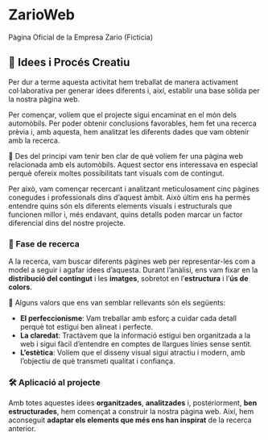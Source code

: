 # ZarioWeb
Pàgina Oficial de la Empresa Zario (Ficticia)

## 💭 Idees i Procés Creatiu

Per dur a terme aquesta activitat hem treballat de manera activament col·laborativa per generar idees diferents i, així, establir una base sòlida per la nostra pàgina web. 

Per començar, volíem que el projecte sigui encaminat en el món dels automòbils. Per poder obtenir conclusions favorables, hem fet una recerca prèvia i, amb aquesta, hem analitzat les diferents dades que vam obtenir amb la recerca.

🚗 Des del principi vam tenir ben clar de què volíem fer una pàgina web relacionada amb els automòbils. Aquest sector ens interessava en especial perquè ofereix moltes possibilitats tant visuals com de contingut. 

Per això, vam començar recercant i analitzant meticulosament cinc pàgines conegudes i professionals dins d’aquest àmbit. Això últim ens ha permès entendre quins són els diferents elements visuals i estructurals que funcionen millor i, més endavant, quins detalls poden marcar un factor diferencial dins del nostre projecte.

### 🔎 Fase de recerca

A la recerca, vam buscar diferents pàgines web per representar-les com a model a seguir i agafar idees d’aquesta. Durant l’anàlisi, ens vam fixar en la **distribució del contingut** i les **imatges**, sobretot en l’**estructura** i l’**ús de colors**.

📌 Alguns valors que ens van semblar rellevants són els següents:

- **El perfeccionisme**: Vam treballar amb esforç a cuidar cada detall perquè tot estigui ben alineat i perfecte.
- **La claredat**: Tractàvem que la informació estigui ben organitzada a la web i sigui fàcil d’entendre en comptes de llargues línies sense sentit.
- **L’estètica**: Volíem que el disseny visual sigui atractiu i modern, amb l’objectiu de què transmeti qualitat i confiança.

### 🛠️ Aplicació al projecte

Amb totes aquestes idees **organitzades**, **analitzades** i, posteriorment, **ben estructurades**, hem començat a construir la nostra pàgina web. Així, hem aconseguit **adaptar els elements que més ens han inspirat** de la recerca anterior.

